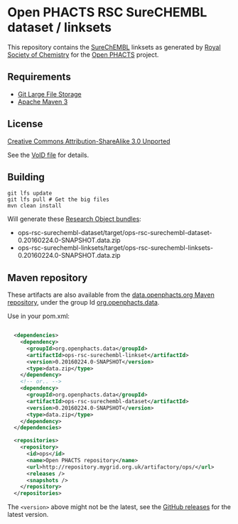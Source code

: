 # Open PHACTS RSC SureCHEMBL dataset / linksets 

This repository contains the [SureChEMBL](https://www.surechembl.org/) 
linksets as generated
by [Royal Society of Chemistry](http://www.rsc.org/) for the 
[Open PHACTS](http://www.openphacts.org/) project.


## Requirements

* [Git Large File Storage](https://help.github.com/articles/versioning-large-files/)
* [Apache Maven 3](http://maven.apache.org/download.cgi)

## License

[Creative Commons Attribution-ShareAlike 3.0 Unported](http://creativecommons.org/licenses/by-sa/3.0/)

See the [VoID file](ops-rsc-surechembl-dataset/data/void_2016-02-24.ttl) for details.

## Building

    git lfs update
    git lfs pull # Get the big files
    mvn clean install
    
Will generate these [Research Object bundles](http://w3id.org/bundle/):
 
* ops-rsc-surechembl-dataset/target/ops-rsc-surechembl-dataset-0.20160224.0-SNAPSHOT.data.zip
* ops-rsc-surechembl-linksets/target/ops-rsc-surechembl-linksets-0.20160224.0-SNAPSHOT.data.zip
  
## Maven repository

These artifacts are also available from the 
[data.openphacts.org Maven repository](http://data.openphacts.org/artifactory/data/), 
under the group Id 
[org.openphacts.data](http://data.openphacts.org/artifactory/data/org/openphacts/data/).


Use in your pom.xml:

```xml

  <dependencies>
    <dependency>
      <groupId>org.openphacts.data</groupId>
      <artifactId>ops-rsc-surechembl-linkset</artifactId>
      <version>0.20160224.0-SNAPSHOT</version>
      <type>data.zip</type>
    </dependency>
    <!-- or.. -->
    <dependency>
      <groupId>org.openphacts.data</groupId>
      <artifactId>ops-rsc-surechembl-dataset</artifactId>
      <version>0.20160224.0-SNAPSHOT</version>
      <type>data.zip</type>
    </dependency>
  </dependencies>

  <repositories>
    <repository>
      <id>ops</id>
      <name>Open PHACTS repository</name>
      <url>http://repository.mygrid.org.uk/artifactory/ops/</url>
      <releases />
      <snapshots />
    </repository>
  </repositories>
```

The `<version>` above might not be the latest, see the 
[GitHub releases](https://github.com/openphacts/ops-rsc-surechembl-dataset/releases)
for the latest version.


